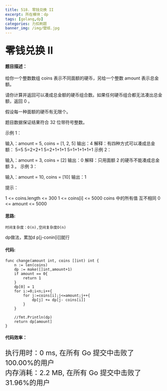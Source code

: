 ```yaml
---
title: 518. 零钱兑换 II
excerpt: 所在模块：dp
tags: [golang,dp]
categories: 力扣刷题
banner_img: /img/壁纸.jpg
---
```


### <font size=6px>零钱兑换 II</font>

#### 题目描述：

给你一个整数数组 coins 表示不同面额的硬币，另给一个整数 amount 表示总金额。

请你计算并返回可以凑成总金额的硬币组合数。如果任何硬币组合都无法凑出总金额，返回 0 。

假设每一种面额的硬币有无限个。 

题目数据保证结果符合 32 位带符号整数。

 

示例 1：

输入：amount = 5, coins = [1, 2, 5]
输出：4
解释：有四种方式可以凑成总金额：
5=5
5=2+2+1
5=2+1+1+1
5=1+1+1+1+1
示例 2：

输入：amount = 3, coins = [2]
输出：0
解释：只用面额 2 的硬币不能凑成总金额 3 。
示例 3：

输入：amount = 10, coins = [10] 
输出：1


提示：

1 <= coins.length <= 300
1 <= coins[i] <= 5000
coins 中的所有值 互不相同
0 <= amount <= 5000

#### 思路:

```
时间复杂度：O(n),空间复杂度O(n)
```

dp做法，累加d p[j-conin[i]]就行

#### 代码:

```golang
func change(amount int, coins []int) int {
    n := len(coins)
    dp := make([]int,amount+1)
    if amount == 0{
        return 1
    }
    dp[0] = 1
    for i:=0;i<n;i++{
        for j:=coins[i];j<=amount;j++{
            dp[j] += dp[j- coins[i]]
        }
    }

    //fmt.Println(dp)
    return dp[amount]
}
```

#### 代码效率：

<p class="note note-primary"; style="font-size:22px">
   执行用时：0 ms, 在所有 Go 提交中击败了100.00%的用户<br>
   内存消耗：2.2 MB, 在所有 Go 提交中击败了31.96%的用户
</p>

